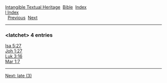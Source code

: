 [Intangible Textual Heritage](../../index)  [Bible](../index) 
[Index](index)   
[l Index](_l_)  
  [Previous](c06636)  [Next](c06638) 

------------------------------------------------------------------------

### &lt;latchet&gt; 4 entries

[Isa 5:27](../kjv/isa005.htm#027)  
[Joh 1:27](../kjv/joh001.htm#027)  
[Luk 3:16](../kjv/luk003.htm#016)  
[Mar 1:7](../kjv/mar001.htm#007)  

------------------------------------------------------------------------

[Next: late (3)](c06638)
